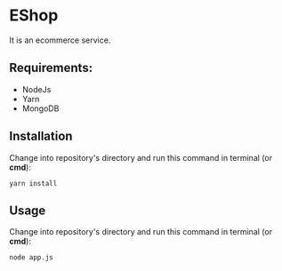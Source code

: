 # EShop

It is an ecommerce service.

## Requirements:

* NodeJs
* Yarn
* MongoDB

## Installation

Change into repository's directory and run this command in terminal (or **cmd**):

    yarn install

## Usage

Change into repository's directory and run this command in terminal (or **cmd**):

    node app.js